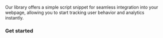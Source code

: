 Our library offers a simple script snippet for seamless integration into your webpage, allowing you to start tracking user behavior and analytics instantly.

### Get started
